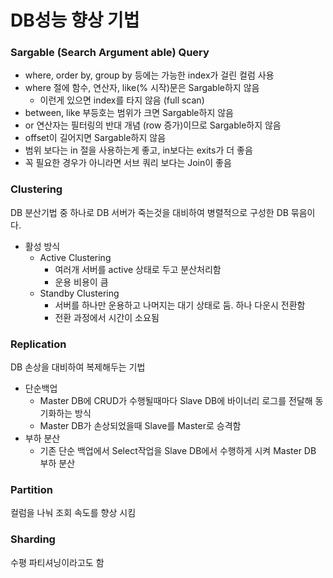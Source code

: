 # DB성능 향상 기법

### Sargable (Search Argument able) Query

- where, order by, group by 등에는 가능한 index가 걸린 컬럼 사용
- where 절에 함수, 연산자, like(% 시작)문은 Sargable하지 않음
  - 이런게 있으면 index를 타지 않음 (full scan)
- between, like 부등호는 범위가 크면 Sargable하지 않음
- or 연산자는 필터링의 반대 개념 (row 증가)이므로 Sargable하지 않음
- offset이 길어지면 Sargable하지 않음
- 범위 보다는 in 절을 사용하는게 좋고, in보다는 exits가 더 좋음
- 꼭 필요한 경우가 아니라면 서브 쿼리 보다는 Join이 좋음



### Clustering

DB 분산기법 중 하나로 DB 서버가 죽는것을 대비하여 병렬적으로 구성한 DB 묶음이다.

- 활성 방식
  - Active Clustering
    - 여러개 서버를 active 상태로 두고 분산처리함
    - 운용 비용이 큼
  - Standby Clustering
    - 서버를 하나만 운용하고 나머지는 대기 상태로 둠. 하나 다운시 전환함
    - 전환 과정에서 시간이 소요됨



### Replication

DB 손상을 대비하여 복제해두는 기법

- 단순백업
  - Master DB에 CRUD가 수행될때마다 Slave DB에 바이너리 로그를 전달해 동기화하는 방식
  - Master DB가 손상되었을때 Slave를 Master로 승격함
- 부하 분산
  - 기존 단순 백업에서 Select작업을 Slave DB에서 수행하게 시켜 Master DB 부하 분산



### Partition

컬럼을 나눠 조회 속도를 향상 시킴



### Sharding

수평 파티셔닝이라고도 함
